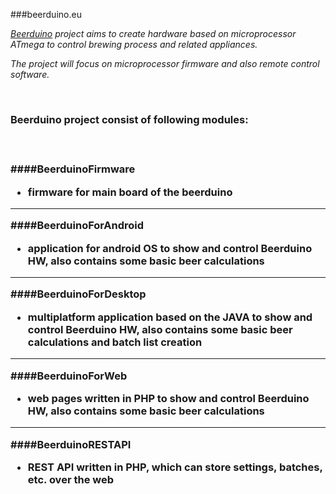###beerduino.eu

*[Beerduino](http://www.beerduino.eu) project aims to create hardware based on microprocessor ATmega to control brewing process and related appliances.*

*The project will focus on microprocessor firmware and also remote control software.*

<br />
<p align="center"><h3>Beerduino project consist of following modules:<h3></p>
<br />

####BeerduinoFirmware
- firmware for main board of the beerduino

___

####BeerduinoForAndroid
- application for android OS to show and control Beerduino HW, also contains some basic beer calculations

___

####BeerduinoForDesktop
- multiplatform application based on the JAVA to show and control Beerduino HW, also contains some basic beer calculations and batch list creation

___

####BeerduinoForWeb
- web pages written in PHP to show and control Beerduino HW, also contains some basic beer calculations

___

####BeerduinoRESTAPI
- REST API written in PHP, which can store settings, batches, etc. over the web
